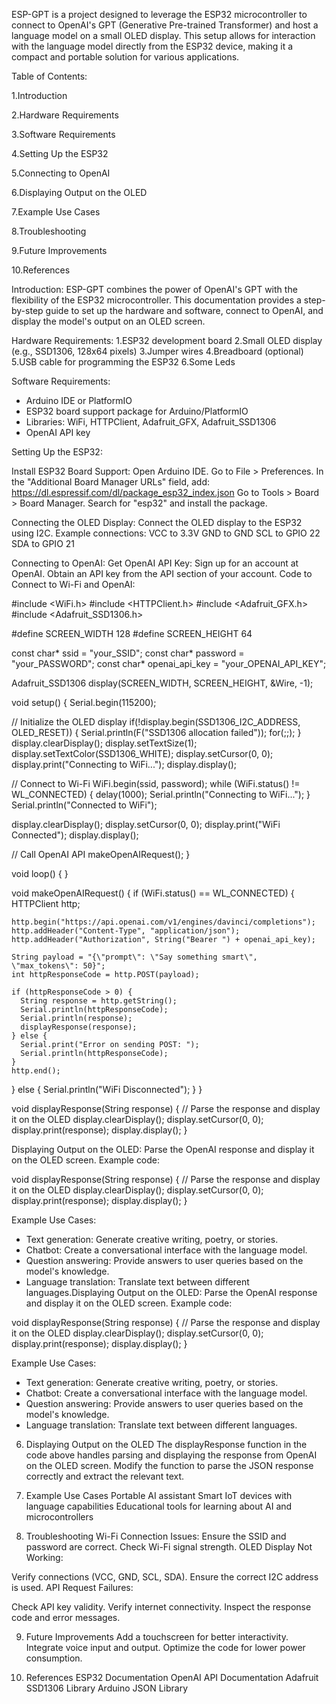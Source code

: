 ESP-GPT is a project designed to leverage the ESP32 microcontroller to connect to OpenAI's GPT (Generative Pre-trained Transformer) and host a language model on a small OLED display. This setup allows for interaction with the language model directly from the ESP32 device, making it a compact and portable solution for various applications.




Table of Contents:


1.Introduction

2.Hardware Requirements

3.Software Requirements

4.Setting Up the ESP32

5.Connecting to OpenAI

6.Displaying Output on the OLED

7.Example Use Cases

8.Troubleshooting

9.Future Improvements

10.References






Introduction:
ESP-GPT combines the power of OpenAI's GPT with the flexibility of the ESP32 microcontroller. This documentation provides a step-by-step guide to set up the hardware and software, connect to OpenAI, and display the model's output on an OLED screen.




Hardware Requirements:
1.ESP32 development board
2.Small OLED display (e.g., SSD1306, 128x64 pixels)
3.Jumper wires
4.Breadboard (optional)
5.USB cable for programming the ESP32
6.Some Leds



Software Requirements:
- Arduino IDE or PlatformIO
- ESP32 board support package for Arduino/PlatformIO
- Libraries: WiFi, HTTPClient, Adafruit_GFX, Adafruit_SSD1306
- OpenAI API key



Setting Up the ESP32:

Install ESP32 Board Support:
Open Arduino IDE.
Go to File > Preferences.
In the "Additional Board Manager URLs" field, add: https://dl.espressif.com/dl/package_esp32_index.json
Go to Tools > Board > Board Manager.
Search for "esp32" and install the package.

Connecting the OLED Display:
Connect the OLED display to the ESP32 using I2C.
Example connections:
VCC to 3.3V
GND to GND
SCL to GPIO 22
SDA to GPIO 21

Connecting to OpenAI:
Get OpenAI API Key:
Sign up for an account at OpenAI.
Obtain an API key from the API section of your account.
Code to Connect to Wi-Fi and OpenAI:

#include <WiFi.h>
#include <HTTPClient.h>
#include <Adafruit_GFX.h>
#include <Adafruit_SSD1306.h>

#define SCREEN_WIDTH 128
#define SCREEN_HEIGHT 64

const char* ssid = "your_SSID";
const char* password = "your_PASSWORD";
const char* openai_api_key = "your_OPENAI_API_KEY";

Adafruit_SSD1306 display(SCREEN_WIDTH, SCREEN_HEIGHT, &Wire, -1);

void setup() {
  Serial.begin(115200);

  // Initialize the OLED display
  if(!display.begin(SSD1306_I2C_ADDRESS, OLED_RESET)) {
    Serial.println(F("SSD1306 allocation failed"));
    for(;;);
  }
  display.clearDisplay();
  display.setTextSize(1);
  display.setTextColor(SSD1306_WHITE);
  display.setCursor(0, 0);
  display.print("Connecting to WiFi...");
  display.display();

  // Connect to Wi-Fi
  WiFi.begin(ssid, password);
  while (WiFi.status() != WL_CONNECTED) {
    delay(1000);
    Serial.println("Connecting to WiFi...");
  }
  Serial.println("Connected to WiFi");

  display.clearDisplay();
  display.setCursor(0, 0);
  display.print("WiFi Connected");
  display.display();

  // Call OpenAI API
  makeOpenAIRequest();
}

void loop() {
}

void makeOpenAIRequest() {
  if (WiFi.status() == WL_CONNECTED) {
    HTTPClient http;

    http.begin("https://api.openai.com/v1/engines/davinci/completions");
    http.addHeader("Content-Type", "application/json");
    http.addHeader("Authorization", String("Bearer ") + openai_api_key);

    String payload = "{\"prompt\": \"Say something smart\", \"max_tokens\": 50}";
    int httpResponseCode = http.POST(payload);

    if (httpResponseCode > 0) {
      String response = http.getString();
      Serial.println(httpResponseCode);
      Serial.println(response);
      displayResponse(response);
    } else {
      Serial.print("Error on sending POST: ");
      Serial.println(httpResponseCode);
    }
    http.end();
  } else {
    Serial.println("WiFi Disconnected");
  }
}

void displayResponse(String response) {
  // Parse the response and display it on the OLED
  display.clearDisplay();
  display.setCursor(0, 0);
  display.print(response);
  display.display();
}


Displaying Output on the OLED:
Parse the OpenAI response and display it on the OLED screen.
Example code:

void displayResponse(String response) {
  // Parse the response and display it on the OLED
  display.clearDisplay();
  display.setCursor(0, 0);
  display.print(response);
  display.display();
}

Example Use Cases:
- Text generation: Generate creative writing, poetry, or stories.
- Chatbot: Create a conversational interface with the language model.
- Question answering: Provide answers to user queries based on the model's knowledge.
- Language translation: Translate text between different languages.Displaying Output on the OLED:
Parse the OpenAI response and display it on the OLED screen.
Example code:

void displayResponse(String response) {
  // Parse the response and display it on the OLED
  display.clearDisplay();
  display.setCursor(0, 0);
  display.print(response);
  display.display();
}

Example Use Cases:
- Text generation: Generate creative writing, poetry, or stories.
- Chatbot: Create a conversational interface with the language model.
- Question answering: Provide answers to user queries based on the model's knowledge.
- Language translation: Translate text between different languages.

6. Displaying Output on the OLED
The displayResponse function in the code above handles parsing and displaying the response from OpenAI on the OLED screen.
Modify the function to parse the JSON response correctly and extract the relevant text.

7. Example Use Cases
Portable AI assistant
Smart IoT devices with language capabilities
Educational tools for learning about AI and microcontrollers

8. Troubleshooting
Wi-Fi Connection Issues:
Ensure the SSID and password are correct.
Check Wi-Fi signal strength.
OLED Display Not Working:

Verify connections (VCC, GND, SCL, SDA).
Ensure the correct I2C address is used.
API Request Failures:

Check API key validity.
Verify internet connectivity.
Inspect the response code and error messages.

9. Future Improvements
Add a touchscreen for better interactivity.
Integrate voice input and output.
Optimize the code for lower power consumption.


10. References
ESP32 Documentation
OpenAI API Documentation
Adafruit SSD1306 Library
Arduino JSON Library
